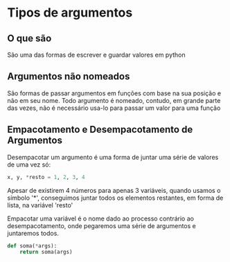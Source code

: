 # Tipos de argumentos

## O que são

São uma das formas de escrever e guardar valores em python

## Argumentos não nomeados

São formas de passar argumentos em funções com base na sua posição e não em seu nome. Todo argumento é nomeado, contudo, em grande parte das vezes, não é necessário usa-lo para passar um valor para uma função

## Empacotamento e Desempacotamento de Argumentos

Desempacotar um argumento é uma forma de juntar uma série de valores de uma vez só:

~~~python
x, y, *resto = 1, 2, 3, 4
~~~

Apesar de existirem 4 números para apenas 3 variáveis, quando usamos o símbolo '*', conseguimos juntar todos os elementos restantes, em forma de lista, na variável 'resto'

Empacotar uma variável é o nome dado ao processo contrário ao desempacotamento, onde pegaremos uma série de argumentos e juntaremos todos.

~~~python
def soma(*args):
    return soma(args)
~~~